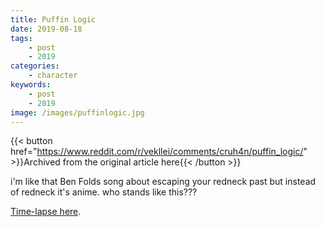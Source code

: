 ```yaml
---
title: Puffin Logic
date: 2019-08-18
tags:
    - post
    - 2019
categories:
    - character
keywords:
    - post
    - 2019
image: /images/puffinlogic.jpg
---
```

{{< button href="https://www.reddit.com/r/vekllei/comments/cruh4n/puffin_logic/" >}}Archived from the original article here{{< /button >}}

i'm like that Ben Folds song about escaping your redneck past but instead of redneck it's anime. who stands like this???

[Time-lapse here](https://www.instagram.com/p/B1SRoV6D3_w/).
